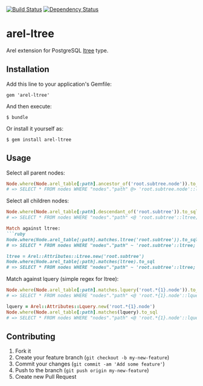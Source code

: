 [![Build Status](https://travis-ci.org/andrewslotin/arel-ltree.png?branch=master)](https://travis-ci.org/andrewslotin/arel-ltree) [![Dependency Status](https://gemnasium.com/andrewslotin/arel-ltree.png)](https://gemnasium.com/andrewslotin/arel-ltree)

# arel-ltree

Arel extension for PostgreSQL [ltree](http://www.postgresql.org/docs/9.2/static/ltree.html) type.

## Installation

Add this line to your application's Gemfile:

    gem 'arel-ltree'

And then execute:

    $ bundle

Or install it yourself as:

    $ gem install arel-ltree

## Usage

Select all parent nodes:
```ruby
Node.where(Node.arel_table[:path].ancestor_of('root.subtree.node')).to_sql
# => SELECT * FROM nodes WHERE "nodes"."path" @> 'root.subtree.node'::ltree;
```

Select all children nodes:
```ruby
Node.where(Node.arel_table[:path].descendant_of('root.subtree')).to_sql
# => SELECT * FROM nodes WHERE "nodes"."path" <@ 'root.subtree'::ltree;

Match against ltree:
```ruby
Node.where(Node.arel_table[:path].matches.ltree('root.subtree')).to_sql
# => SELECT * FROM nodes WHERE "nodes"."path" ~ 'root.subtree'::ltree;

ltree = Arel::Attributes::Ltree.new('root.subtree')
Node.where(Node.arel_table[:path].matches(ltree).to_sql
# => SELECT * FROM nodes WHERE "nodes"."path" ~ 'root.subtree'::ltree;
```

Match against lquery (simple regex for ltree):
```ruby
Node.where(Node.arel_table[:path].matches.lquery('root.*{1}.node')).to_sql
# => SELECT * FROM nodes WHERE "nodes"."path" <@ 'root.*{1}.node'::lquery;

lquery = Arel::Attributes::Lquery.new('root.*{1}.node')
Node.where(Node.arel_table[:path].matches(lquery).to_sql
# => SELECT * FROM nodes WHERE "nodes"."path" <@ 'root.*{1}.node'::lquery;
```

## Contributing

1. Fork it
2. Create your feature branch (`git checkout -b my-new-feature`)
3. Commit your changes (`git commit -am 'Add some feature'`)
4. Push to the branch (`git push origin my-new-feature`)
5. Create new Pull Request
